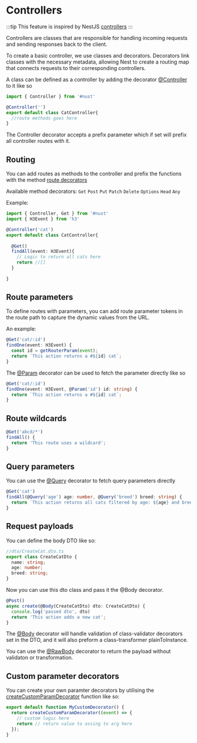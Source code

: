 # Controllers

:::tip
This feature is inspired by NestJS [controllers](https://docs.nestjs.com/controllers)
:::

Controllers are classes that are responsible for handling incoming requests and sending responses back to the client. 

To create a basic controller, we use classes and decorators. Decorators link classes with the necessary metadata, allowing Nest to create a routing map that connects requests to their corresponding controllers.

A class can be defined as a controller by adding the decorator [@Controller](/reference/controller-decorators#@Controller) to it like so

```typescript
import { Controller } from '#nust'

@Controller('')
export default class CatController{
  //route methods goes here
}
```

The Controller decorator accepts a prefix parameter which if set will prefix all controller routes with it.


## Routing

You can add routes as methods to the controller and prefix the functions with the method [route decorators](/reference/controller-decorators#@RouteDecorators)

Available method decorators: `Get` `Post` `Put` `Patch` `Delete` `Options` `Head` `Any`

Example: 

```typescript
import { Controller, Get } from '#nust'
import { H3Event } from 'h3'

@Controller('cat')
export default class CatController{
  
  @Get()
  findAll(event: H3Event){
    // Logic to return all cats here
    return //[]
  }
  
}
```

## Route parameters

To define routes with parameters, you can add route parameter tokens in the route path to capture the dynamic values from the URL.

An example:

```typescript
@Get('cat/:id')
findOne(event: H3Event) {
  const id = getRouterParam(event);
  return `This action returns a #${id} cat`;
}
```

The [@Param](/reference/parameter-decorators#@Param) decorator can be used to fetch the parameter directly like so


```typescript
@Get('cat/:id')
findOne(event: H3Event, @Param('id') id: string) {
  return `This action returns a #${id} cat`;
}
```

## Route wildcards

```typescript
@Get('abcd/*')
findAll() {
  return 'This route uses a wildcard';
}
```

## Query parameters

You can use the [@Query](/reference/parameter-decorators#@Query) decorator to fetch query parameters directly

```typescript
@Get('cat')
findAll(@Query('age') age: number, @Query('breed') breed: string) {
  return `This action returns all cats filtered by age: ${age} and breed: ${breed}`;
}
```

## Request payloads

You can define the body DTO like so:

```typescript
//dto/CreateCat.dto.ts
export class CreateCatDto {
  name: string;
  age: number;
  breed: string;
}
```

Now you can use this dto class and pass it the @Body decorator.

```typescript
@Post()
async create(@Body(CreateCatDto) dto: CreateCatDto) {
  console.log('passed dto', dto)
  return 'This action adds a new cat';
}
```

The [@Body](/reference/parameter-decorators#@Body) decorator will handle validation of class-validator decorators set in the DTO, and it will also preform a class-transformer plainToInstance. 

You can use the [@RawBody](/reference/parameter-decorators#@RawBody) decorator to return the payload without validaton or transformation.


## Custom parameter decorators

You can create your own paramter decorators by utilising the [createCustomParamDecorator](/reference/parameter-decorators#createCustomParamDecorator) function like so:

```typescript
export default function MyCustomDecorator() {
  return createCustomParamDecorator((event) => {
    // custom logic here 
    return // return value to assing to arg here
  });
} 
```
